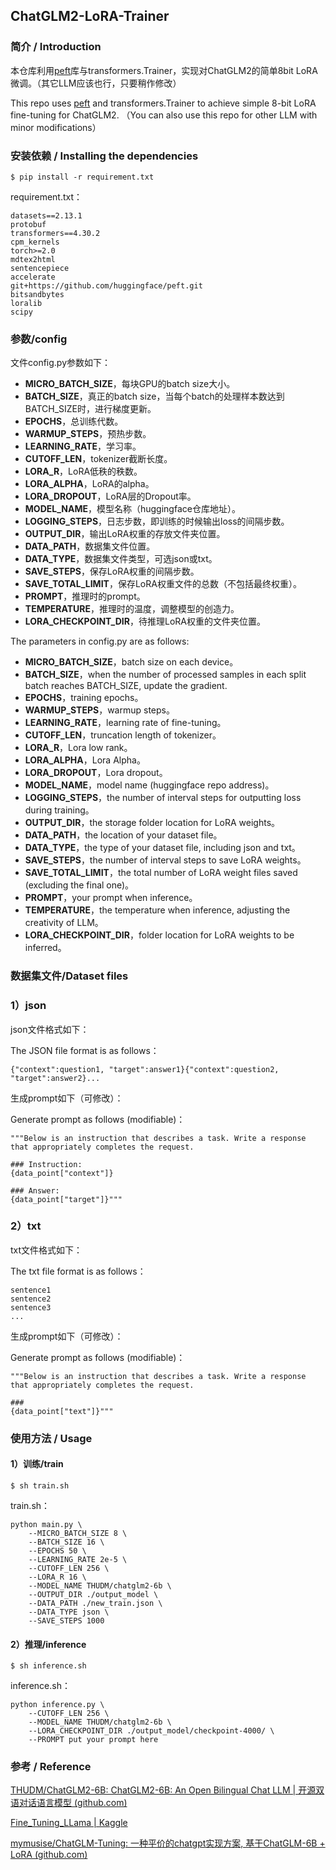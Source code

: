 ## ChatGLM2-LoRA-Trainer

### 简介 / Introduction

本仓库利用[peft](https://github.com/huggingface/peft)库与transformers.Trainer，实现对ChatGLM2的简单8bit LoRA微调。（其它LLM应该也行，只要稍作修改）

This repo uses [peft](https://github.com/huggingface/peft) and transformers.Trainer to achieve simple 8-bit LoRA fine-tuning for ChatGLM2. （You can also use this repo for other LLM with minor modifications）



### 安装依赖 / Installing the dependencies

```
$ pip install -r requirement.txt
```

requirement.txt：

```
datasets==2.13.1
protobuf
transformers==4.30.2
cpm_kernels
torch>=2.0
mdtex2html
sentencepiece
accelerate
git+https://github.com/huggingface/peft.git
bitsandbytes
loralib
scipy
```



### 参数/config

文件config.py参数如下：

- **MICRO_BATCH_SIZE**，每块GPU的batch size大小。
- **BATCH_SIZE**，真正的batch size，当每个batch的处理样本数达到BATCH_SIZE时，进行梯度更新。
- **EPOCHS**，总训练代数。
- **WARMUP_STEPS**，预热步数。
- **LEARNING_RATE**，学习率。
- **CUTOFF_LEN**，tokenizer截断长度。
- **LORA_R**，LoRA低秩的秩数。
- **LORA_ALPHA**，LoRA的alpha。
- **LORA_DROPOUT**，LoRA层的Dropout率。
- **MODEL_NAME**，模型名称（huggingface仓库地址）。
- **LOGGING_STEPS**，日志步数，即训练的时候输出loss的间隔步数。
- **OUTPUT_DIR**，输出LoRA权重的存放文件夹位置。
- **DATA_PATH**，数据集文件位置。
- **DATA_TYPE**，数据集文件类型，可选json或txt。
- **SAVE_STEPS**，保存LoRA权重的间隔步数。
- **SAVE_TOTAL_LIMIT**，保存LoRA权重文件的总数（不包括最终权重）。
- **PROMPT**，推理时的prompt。
- **TEMPERATURE**，推理时的温度，调整模型的创造力。
- **LORA_CHECKPOINT_DIR**，待推理LoRA权重的文件夹位置。



The parameters in config.py are as follows:

- **MICRO_BATCH_SIZE**，batch size on each device。
- **BATCH_SIZE**，when the number of processed samples in each split batch reaches BATCH_SIZE, update the gradient.
- **EPOCHS**，training epochs。
- **WARMUP_STEPS**，warmup steps。
- **LEARNING_RATE**，learning rate of fine-tuning。
- **CUTOFF_LEN**，truncation length of tokenizer。
- **LORA_R**，Lora low rank。
- **LORA_ALPHA**，Lora Alpha。
- **LORA_DROPOUT**，Lora dropout。
- **MODEL_NAME**，model name (huggingface repo address)。
- **LOGGING_STEPS**，the number of interval steps for outputting loss during training。
- **OUTPUT_DIR**，the storage folder location for LoRA weights。
- **DATA_PATH**，the location of your dataset file。
- **DATA_TYPE**，the type of your dataset file, including json and txt。
- **SAVE_STEPS**，the number of interval steps to save LoRA weights。
- **SAVE_TOTAL_LIMIT**，the total number of LoRA weight files saved (excluding the final one)。
- **PROMPT**，your prompt when inference。
- **TEMPERATURE**，the temperature when inference, adjusting the creativity of LLM。
- **LORA_CHECKPOINT_DIR**，folder location for LoRA weights to be inferred。



### 数据集文件/Dataset files

### 1）json

json文件格式如下：

The JSON file format is as follows：

```
{"context":question1, "target":answer1}{"context":question2, "target":answer2}...
```

生成prompt如下（可修改）：

Generate prompt as follows (modifiable)：

```
"""Below is an instruction that describes a task. Write a response that appropriately completes the request.

### Instruction: 
{data_point["context"]}

### Answer: 
{data_point["target"]}"""
```



### 2）txt

txt文件格式如下：

The txt file format is as follows：

```
sentence1
sentence2
sentence3
...
```

生成prompt如下（可修改）：

Generate prompt as follows (modifiable)：

```
"""Below is an instruction that describes a task. Write a response that appropriately completes the request.

### 
{data_point["text"]}"""
```



### 使用方法 / Usage

#### 1）训练/train

```
$ sh train.sh
```

train.sh：

```shell
python main.py \
	--MICRO_BATCH_SIZE 8 \
	--BATCH_SIZE 16 \
	--EPOCHS 50 \
	--LEARNING_RATE 2e-5 \
	--CUTOFF_LEN 256 \
	--LORA_R 16 \
	--MODEL_NAME THUDM/chatglm2-6b \
	--OUTPUT_DIR ./output_model \
	--DATA_PATH ./new_train.json \
	--DATA_TYPE json \
	--SAVE_STEPS 1000

```



#### 2）推理/inference

```
$ sh inference.sh
```

inference.sh：

```shell
python inference.py \
	--CUTOFF_LEN 256 \
	--MODEL_NAME THUDM/chatglm2-6b \
	--LORA_CHECKPOINT_DIR ./output_model/checkpoint-4000/ \
	--PROMPT put your prompt here
```



### 参考 / Reference

[THUDM/ChatGLM2-6B: ChatGLM2-6B: An Open Bilingual Chat LLM | 开源双语对话语言模型 (github.com)](https://github.com/THUDM/ChatGLM2-6B)

[Fine_Tuning_LLama | Kaggle](https://www.kaggle.com/code/gunman02/fine-tuning-llama?scriptVersionId=128204744)

[mymusise/ChatGLM-Tuning: 一种平价的chatgpt实现方案, 基于ChatGLM-6B + LoRA (github.com)](https://github.com/mymusise/ChatGLM-Tuning/tree/master)

